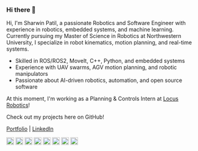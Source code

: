### Hi there 👋
Hi, I'm Sharwin Patil, a passionate Robotics and Software Engineer with experience in robotics, embedded systems, and machine learning. Currently pursuing my Master of Science in Robotics at Northwestern University, I specialize in robot kinematics, motion planning, and real-time systems.

- Skilled in ROS/ROS2, MoveIt, C++, Python, and embedded systems
- Experience with UAV swarms, AGV motion planning, and robotic manipulators
- Passionate about AI-driven robotics, automation, and open source software

At this moment, I'm working as a Planning & Controls Intern at [Locus Robotics](https://locusrobotics.com/)!

Check out my projects here on GitHub!

[Portfolio](https://www.sharwinpatil.info) | [LinkedIn](https://www.linkedin.com/in/sharwinpatil/)


<img src="https://img.shields.io/badge/ROS-22314E?style=flat-square&logo=ROS&logoColor=white" height="20"/> <img src="https://img.shields.io/badge/C-00599C?style=flat-square&logo=C&logoColor=white" height="20"/> <img src="https://img.shields.io/badge/C++-00599C?style=flat-square&logo=C%2B%2B&logoColor=white" height="20"/>  <img src="https://img.shields.io/badge/Python-3766AB?style=flat-square&logo=Python&logoColor=white" height="20"/> <img src="https://img.shields.io/badge/C%23-239120?style=flat-square&logo=C%23&logoColor=white" height="20"/> <img src="https://img.shields.io/badge/Java-007396?style=flat-square&logo=Java&logoColor=white" height="20"/> <img src="https://img.shields.io/badge/MATLAB-FF452F?style=flat-square&logo=Mathworks&logoColor=white" height="20"/>  <img src="https://img.shields.io/badge/SolidWorks-FF3333?style=flat-square&logo=Solidworks&logoColor=white" height="20"/> 
